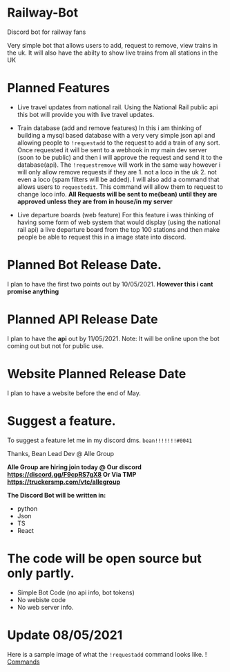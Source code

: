 # Railway-Bot
Discord bot for railway fans

Very simple bot that allows users to add, request to remove, view trains in the uk. It will also have the abilty to show live trains from all stations in the UK

# Planned Features
- Live travel updates from national rail.
Using the National Rail public api this bot will provide you with live travel updates. 

- Train database (add and remove features)
In this i am thinking of building a mysql based database with a very very simple json api and allowing people to `!requestadd` to the request to add a train of any sort. Once requested it will be sent to a webhook in my main dev server (soon to be public) and then i will approve the request and send it to the database(api). The `!requestremove`  will work in the same way however i will only allow remove requests if they are 1. not a loco in the uk 2. not even a loco (spam filters will be added). 
I will also add a command that allows users to `requestedit`. This command will allow them to request to change loco info. 
**All Requests will be sent to me(bean) until they are approved unless they are from in house/in my server**

- Live departure boards (web feature)
For this feature i was thinking of having some form of web system that would display (using the national rail api) a live departure board from the top 100 stations and then make people be able to request this in a image state into discord. 


# Planned Bot Release Date. 
I plan to have the first two points out by 10/05/2021. 
**However this i cant promise anything**

# Planned API Release Date
I plan to have the **api** out by 11/05/2021. Note: It will be online upon the bot coming out but not for public use. 

# Website Planned Release Date
I plan to have a website before the end of May.

# Suggest a feature. 
To suggest a feature let me in my discord dms. `bean!!!!!!!#0041`

Thanks, Bean
Lead Dev @ Alle Group

**Alle Group are hiring join today @ Our discord https://discord.gg/F9cpRS7gX8 Or Via TMP https://truckersmp.com/vtc/allegroup**

**The Discord Bot will be written in:**
- python
- Json
- TS 
- React



# The code will be open source but only partly.
- Simple Bot Code (no api info, bot tokens)
- No webiste code
- No web server info. 



# Update 08/05/2021
Here is a sample image of what the `!requestadd` command looks like. 
! [Commands](https://user-images.githubusercontent.com/67719111/117544252-801cb200-b018-11eb-8c6c-24d1e5e1e1c5.pngg)
